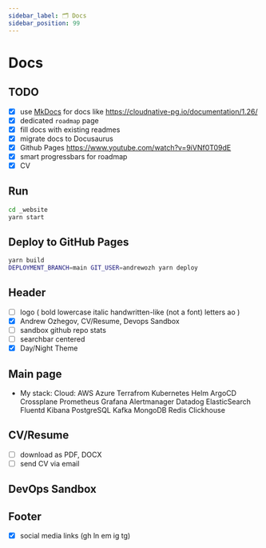 ```yaml
---
sidebar_label: 🗂️ Docs
sidebar_position: 99
---
```


# Docs

## TODO

- [x] use [MkDocs](https://www.mkdocs.org) for docs like https://cloudnative-pg.io/documentation/1.26/
- [x] dedicated `roadmap` page
- [x] fill docs with existing readmes
- [x] migrate docs to Docusaurus
- [x] Github Pages https://www.youtube.com/watch?v=9iVNf0T09dE
- [x] smart progressbars for roadmap
- [x] CV

## Run

```bash
cd _website
yarn start
```

## Deploy to GitHub Pages

```bash
yarn build
DEPLOYMENT_BRANCH=main GIT_USER=andrewozh yarn deploy
```

## Header

- [ ] logo ( bold lowercase italic handwritten-like (not a font) letters ao )
- [x] Andrew Ozhegov, CV/Resume, Devops Sandbox
- [ ] sandbox github repo stats
- [ ] searchbar centered
- [x] Day/Night Theme

## Main page

- My stack:
Cloud: AWS Azure
Terrafrom Kubernetes
Helm ArgoCD Crossplane
Prometheus Grafana Alertmanager Datadog
ElasticSearch Fluentd Kibana
PostgreSQL Kafka MongoDB Redis Clickhouse

## CV/Resume

- [ ] download as PDF, DOCX
- [ ] send CV via email

## DevOps Sandbox

## Footer

- [x] social media links (gh ln em ig tg)
